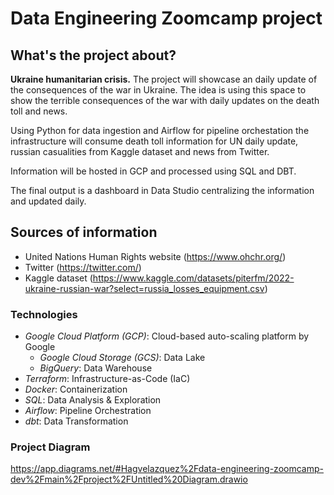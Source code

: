 # Data Engineering Zoomcamp project

## What's the project about?

**Ukraine humanitarian crisis.** The project will showcase an daily update of the consequences of the war in Ukraine. The idea is using this space to show the terrible consequences of the war with daily updates on the death toll and news. 

Using Python for data ingestion and Airflow for pipeline orchestation the infrastructure will consume death toll information for UN daily update, russian casualities from Kaggle dataset and news from Twitter. 

Information will be hosted in GCP and processed using SQL and DBT.   

The final output is a dashboard in Data Studio centralizing the information and updated daily. 

## Sources of information

* United Nations Human Rights website (https://www.ohchr.org/)
* Twitter (https://twitter.com/)
* Kaggle dataset (https://www.kaggle.com/datasets/piterfm/2022-ukraine-russian-war?select=russia_losses_equipment.csv)

### Technologies
* *Google Cloud Platform (GCP)*: Cloud-based auto-scaling platform by Google
  * *Google Cloud Storage (GCS)*: Data Lake
  * *BigQuery*: Data Warehouse
* *Terraform*: Infrastructure-as-Code (IaC)
* *Docker*: Containerization
* *SQL*: Data Analysis & Exploration
* *Airflow*: Pipeline Orchestration
* *dbt*: Data Transformation

### Project Diagram

https://app.diagrams.net/#Hagvelazquez%2Fdata-engineering-zoomcamp-dev%2Fmain%2Fproject%2FUntitled%20Diagram.drawio

